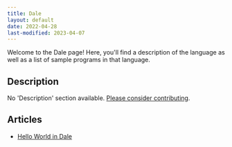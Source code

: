 ```yaml
---
title: Dale
layout: default
date: 2022-04-28
last-modified: 2023-04-07
---
```


Welcome to the Dale page! Here, you'll find a description of the language as well as a list of sample programs in that language.

## Description

No 'Description' section available. [Please consider contributing](https://github.com/TheRenegadeCoder/sample-programs-website).

## Articles

- [Hello World in Dale](https://sampleprograms.io/projects/hello-world/dale)